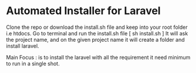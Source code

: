# Automated Installer for Laravel 

Clone the repo or download the install.sh file and keep into your root folder i.e htdocs.
Go to terminal and run the install.sh file [ sh install.sh ]
It will ask the project name, and on the given project name it will create a folder and install laravel. 

Main Focus : is to install the laravel with all the requirement it need minimum to run in a single shot.